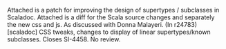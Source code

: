 Attached is a patch for improving the design of supertypes / subclasses in Scaladoc. Attached is a diff for the Scala source changes and separately the new css and js. As discussed with Donna Malayeri.
(In r24783) [scaladoc] CSS tweaks, changes to display of linear supertypes/known subclasses. Closes SI-4458. No review.
